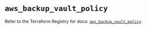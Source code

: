 # `aws_backup_vault_policy`

Refer to the Terraform Registry for docs: [`aws_backup_vault_policy`](https://registry.terraform.io/providers/hashicorp/aws/5.62.0/docs/resources/backup_vault_policy).

